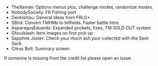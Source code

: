 - TheXaman: Options menus plus, challenge modes, randomize modes.
- NobodySociety: FR Fishing port
- Deokishisu: General ideas from FRLG+
- SBird: Convert TMHMs to bitfields. Faster battle intro
- AsparagusEduardo: Expanded pockets, fixes, TM SOLD OUT system
- Ghoulslash: Item images on first pick up
- Sapphire Jester: Check your much ash your collected with the Soot Sack
- Citrus Bolt: Summary screen

If someone is missing from the credit list please open an issue.
